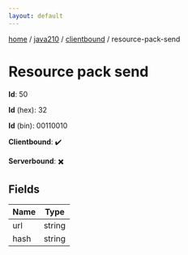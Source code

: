 ```yaml
---
layout: default
---
```


[home](/)  /  [java210](/protocol/java210)  /  [clientbound](/protocol/java210/clientbound)  /  resource-pack-send

# Resource pack send

**Id**: 50

**Id** (hex): 32

**Id** (bin): 00110010

**Clientbound**: ✔️

**Serverbound**: ✖️

## Fields

Name | Type
---|---
url | string
hash | string
